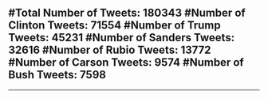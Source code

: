 #Total Number of Tweets: 180343 
#Number of Clinton Tweets: 71554
#Number of Trump Tweets: 45231
#Number of Sanders Tweets: 32616
#Number of Rubio Tweets: 13772
#Number of Carson Tweets: 9574
#Number of Bush Tweets: 7598
---
---
